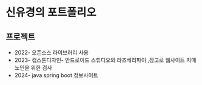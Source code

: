 # 신유경의 포트폴리오

## 프로젝트
- 2022- 오픈소스 라이브러리 사용
- 2023- 캡스톤디자인- 안드로이드 스튜디오와 라즈베리파이 ,장고로 웹사이트 치매 노인을 위한 검사
- 2024- java spring boot  정보사이트
